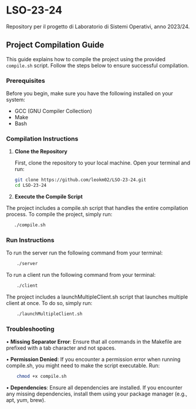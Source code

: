 # LSO-23-24
Repository per il progetto di Laboratorio di Sistemi Operativi, anno 2023/24.

## Project Compilation Guide

This guide explains how to compile the project using the provided `compile.sh` script. Follow the steps below to ensure successful compilation.

### Prerequisites

Before you begin, make sure you have the following installed on your system:
- GCC (GNU Compiler Collection)
- Make
- Bash

### Compilation Instructions

1. **Clone the Repository**

   First, clone the repository to your local machine. Open your terminal and run:

   ```sh
   git clone https://github.com/leokm02/LSO-23-24.git
   cd LSO-23-24
      ```
2.    **Execute the Compile Script**

   The project includes a compile.sh script that handles the entire compilation process. To compile the project, simply run:
    
   ```sh
      ./compile.sh
   ```
      
### Run Instructions

To run the server run the following command from your terminal:

```sh
    ./server
```

To run a client run the following command from your terminal:

```sh
    ./client
```

The project includes a launchMultipleClient.sh script that launches multiple client at once. To do so, simply run:

```sh
    ./launchMultipleClient.sh
```

### Troubleshooting
•    **Missing Separator Error**: Ensure that all commands in the Makefile are prefixed with a tab character and not spaces.

•    **Permission Denied**: If you encounter a permission error when running compile.sh, you might need to make the script executable. Run:
```sh
    chmod +x compile.sh
```
•    **Dependencies**: Ensure all dependencies are installed. If you encounter any missing dependencies, install them using your package manager (e.g., apt, yum, brew). 


